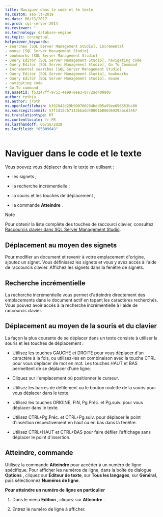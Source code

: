 ```yaml
---
title: Naviguer dans le code et le texte
ms.custom: seo-lt-2019
ms.date: 06/13/2017
ms.prod: sql-server-2014
ms.reviewer: ''
ms.technology: database-engine
ms.topic: conceptual
helpviewer_keywords:
- searches [SQL Server Management Studio], incremental
- mouse [SQL Server Management Studio]
- bookmarks [SQL Server Management Studio]
- Query Editor [SQL Server Management Studio], navigating code
- Query Editor [SQL Server Management Studio], Go To Command
- incremental searches [SQL Server Management Studio]
- Query Editor [SQL Server Management Studio], bookmarks
- Query Editor [SQL Server Management Studio], mouse
- navigating code
- Go To command
ms.assetid: f63247ff-9751-4e99-8ee3-0772ad4009d0
author: rothja
ms.author: jroth
ms.openlocfilehash: b392042d29b900760294bdd95a99ee656553bc00
ms.sourcegitcommit: 57f1d15c67113bbadd40861b886d6929aacd3467
ms.translationtype: MT
ms.contentlocale: fr-FR
ms.lasthandoff: 06/18/2020
ms.locfileid: "85009649"
---
```

# <a name="navigate-code-and-text"></a>Naviguer dans le code et le texte
  Vous pouvez vous déplacer dans le texte en utilisant :  
  
-   les signets ;  
  
-   la recherche incrémentielle ;  
  
-   la souris et les touches de déplacement ;  
  
-   la commande **Atteindre** .  
  
> [!NOTE]  
>  Pour obtenir la liste complète des touches de raccourci clavier, consultez [Raccourcis clavier dans SQL Server Management Studio](../../ssms/sql-server-management-studio-keyboard-shortcuts.md).  
  
## <a name="navigating-with-bookmarks"></a>Déplacement au moyen des signets  
 Pour modifier un document et revenir à votre emplacement d'origine, ajoutez un signet. Vous définissez les signets et vous y avez accès à l'aide de raccourcis clavier. Affichez les signets dans la fenêtre de signets.  
  
## <a name="incremental-search"></a>Recherche incrémentielle  
 La recherche incrémentielle vous permet d'atteindre directement des emplacements dans le document actif en tapant les caractères recherchés. Vous pouvez avoir accès à la recherche incrémentielle à l'aide de raccourcis clavier.  
  
## <a name="navigating-with-the-mouse-and-keyboard"></a>Déplacement au moyen de la souris et du clavier  
 La façon la plus courante de se déplacer dans un texte consiste à utiliser la souris et les touches de déplacement :  
  
-   Utilisez les touches GAUCHE et DROITE pour vous déplacer d'un caractère à la fois, ou utilisez-les en combinaison avec la touche CTRL pour vous déplacer de mot en mot. Les touches HAUT et BAS permettent de se déplacer d'une ligne.  
  
-   Cliquez sur l'emplacement où positionner le curseur.  
  
-   Utilisez les barres de défilement ou le bouton roulette de la souris pour vous déplacer dans le texte.  
  
-   Utilisez les touches ORIGINE, FIN, Pg.Préc. et Pg.suiv. pour vous déplacer dans le texte.  
  
-   Utilisez CTRL+Pg.Préc. et CTRL+Pg.suiv. pour déplacer le point d'insertion respectivement en haut ou en bas dans la fenêtre.  
  
-   Utilisez CTRL+HAUT et CTRL+BAS pour faire défiler l'affichage sans déplacer le point d'insertion.  
  
## <a name="go-to-command"></a>Atteindre, commande  
 Utilisez la commande **Atteindre** pour accéder à un numéro de ligne spécifique. Pour afficher les numéros de ligne, dans la boîte de dialogue **Options** , cliquez sur **Éditeur de texte**, sur **Tous les langages**, sur **Général**, puis sélectionnez **Numéros de ligne**.  
  
 **Pour atteindre un numéro de ligne en particulier**  
  
1.  Dans le menu **Edition** , cliquez sur **Atteindre** .  
  
2.  Entrez le numéro de ligne à afficher.  
  
  
